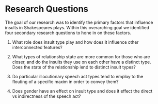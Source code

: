 # Research Questions
The goal of our research was to identify the primary factors that influence insults in Shakespeares plays. Within this overarching goal we
identified four secondary research questions to hone in on these factors.

1) What role does insult type play and how does it influence other interconnected features?

2) What types of relationship state are more common for those who are closer, and do the insults they use on each other have a distinct type. Does the state of the relationship lend to distinct insult types?

3) Do particular illocutionary speech act types tend to employ to the flouting of a specific maxim in order to convey them?

4) Does gender have an effect on insult type and does it effect the direct vs indirectness of the speech act?
